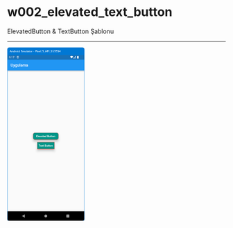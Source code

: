 # w002_elevated_text_button

ElevatedButton & TextButton Şablonu
<HR>
<img src="https://github.com/VedatBiner/flutter-codes/blob/master/widgets_templates/w002_elevated_text_button/screen_shots/img-01.png" height="400em"/>
